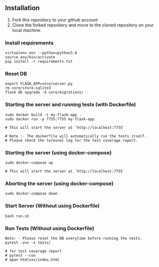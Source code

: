 
## Installation

1. Fork this repository to your github account
2. Clone the forked repository and move to the cloned repository on your local machine.

### Install requirements

```
virtualenv env --python=python3.8
source env/bin/activate
pip install -r requirements.txt
```
### Reset DB

```
export FLASK_APP=core/server.py
rm core/store.sqlite3
flask db upgrade -d core/migrations/
```

### Starting the server and running tests (with Dockerfile)

```
sudo docker build -t my-flask-app .
sudo docker run -p 7755:7755 my-flask-app

# This will start the server at `http://localhost:7755`

# Note :- The dockerfile will automatically run the tests itself. 
# Please check the terminal log for the test coverage report.
```

### Starting the server (using docker-compose)

```
sudo docker-compose up

# This will start the server at `http://localhost:7755`
```

### Aborting the server (using docker-compose)

```
sudo docker-compose down
```

### Start Server (Without using Dockerfile)

```
bash run.sh
```
### Run Tests (Without using Dockerfile)

```
Note: - Please reset the DB everytime before running the tests.
pytest -vvv -s tests/

# for test coverage report
# pytest --cov
# open htmlcov/index.html
```

